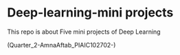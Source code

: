 # Deep-learning-mini projects
This repo is about Five mini projects of Deep Learning

(Quarter_2-AmnaAftab_PIAIC102702-)

